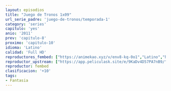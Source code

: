 ```yaml
---
layout: episodios
title: "Juego de Tronos 1x09"
url_serie_padre: 'juego-de-tronos/temporada-1'
category: 'series'
capitulo: 'yes'
anio: '2011'
prev: 'capitulo-8'
proximo: 'capitulo-10'
idioma: 'Latino'
calidad: 'Full HD'
reproductores_fembed: ["https://animekao.xyz/v/env8-kq-0o1","Latino","https://feurl.com/v/xdqd6c53jz8214p","Latino","https://jplayer.club/v/r8126sejx4d3pj7/","Latino"]
reproductor_upstream: ["https://app.peliculask.site/e/9KaDv4D57PA7nB9/","Latino"]
reproductor: fembed
clasificacion: '+10'
tags:
- Fantasia
---
```













